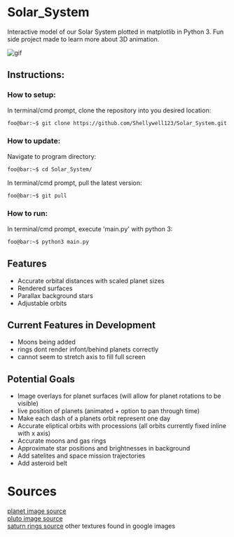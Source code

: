 # Solar_System
Interactive model of our Solar System plotted in matplotlib in Python 3. Fun side project made to learn more about 3D animation.

![gif](Images/gifs/spiralout.gif)

## Instructions:

### How to setup:
In terminal/cmd prompt, clone the repository into you desired location:
```bash
foo@bar:~$ git clone https://github.com/Shellywell123/Solar_System.git
```

### How to update:
Navigate to program directory:
```bash
foo@bar:~$ cd Solar_System/
```
In terminal/cmd prompt, pull the latest version:
```bash
foo@bar:~$ git pull
```

### How to run:
In terminal/cmd prompt, execute 'main.py' with python 3:
```bash
foo@bar:~$ python3 main.py
```

## Features
- Accurate orbital distances with scaled planet sizes
- Rendered surfaces
- Parallax background stars
- Adjustable orbits

## Current Features in Development
 - Moons being added
 - rings dont render infont/behind planets correctly
 - cannot seem to stretch axis to fill full screen

## Potential Goals
 - Image overlays for planet surfaces (will allow for planet rotations to be visible)
 - live position of planets (animated + option to pan through time)
 - Make each dash of a planets orbit represent one day 
 - Accurate eliptical orbits with processions (all orbits currently fixed inline with x axis)
 - Accurate moons and gas rings
 - Approximate star positions and brightnesses in background
 - Add satelites and space mission trajectories
 - Add asteroid belt

# Sources
[planet image source](https://www.solarsystemscope.com/textures/)\
[pluto image source](https://www.pinterest.co.uk/pin/334884922276313121/)\
[saturn rings source](https://blenderartists.org/uploads/default/original/4X/d/f/d/dfda2d1cabfa176fe1c415208deea3b30be87eb0.jpg)
other textures found in google images